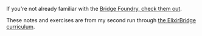 If you're not already familiar with the [Bridge Foundry, check them out](https://bridgefoundry.org/ "Bridge Foundry homepage").

These notes and exercises are from my second run through [the ElixirBridge curriculum](http://elixirbridge.org/about/ "ElixirBridge docs").

